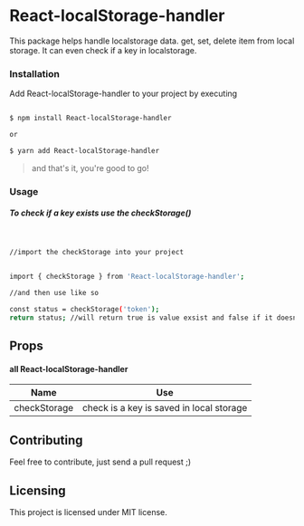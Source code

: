 # React-localStorage-handler

  
  

 

   

This package helps handle localstorage data. get, set, delete item from local storage. It can even check if a key in localstorage.

  

### Installation

  

Add React-localStorage-handler to your project by executing

  

```sh

$ npm install React-localStorage-handler

or

$ yarn add React-localStorage-handler

```

> and that's it, you're  good to go!

### Usage

  

##### To check if a key exists  use the *checkStorage()*

#

```sh

//import the checkStorage into your project
 

import { checkStorage } from 'React-localStorage-handler';

//and then use like so

const status = checkStorage('token');
return status; //will return true is value exsist and false if it doesn't  

``` 

## Props

  

#### all React-localStorage-handler

|Name| Use  |
|--|--|
| checkStorage | check is a key is saved in local storage  |
 

 ## Contributing

Feel free to contribute, just send a pull request ;) 

  

## Licensing 

This project is licensed under MIT license.